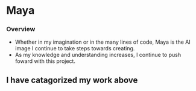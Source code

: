 # Maya

### Overview
- Whether in my imagination or in the many lines of code, Maya is the AI image I continue to take steps towards creating.
- As my knowledge and understanding increases, I continue to push foward with this project.

## I have catagorized my work above

